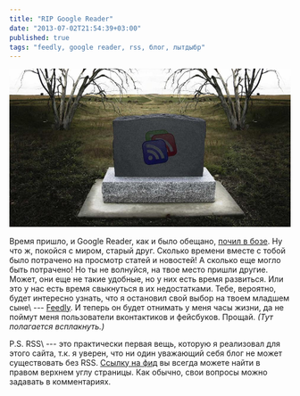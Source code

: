 ```yaml
---
title: "RIP Google Reader"
date: "2013-07-02T21:54:39+03:00"
published: true
tags: "feedly, google reader, rss, блог, лытдыбр"
---
```


![Памятник Google Reader](/images/3rd-party/rip-google-reader.jpg)

Время пришло, и Google Reader, как и было обещано, [почил в бозе](https://www.google.com/reader/about/). Ну что ж,
покойся с миром, старый друг. Сколько времени вместе с тобой было потрачено на просмотр статей и новостей! А сколько
еще могло быть потрачено! Но ты не волнуйся, на твое место пришли другие. Может, они еще не такие удобные, но у них
есть время развиться. Или это у нас есть время свыкнуться в их недостатками. Тебе, вероятно, будет интересно узнать,
что я остановил свой выбор на твоем младшем сыне\ --- [Feedly](http://cloud.feedly.com/). И теперь он будет отнимать у
меня часы жизни, да не поймут меня пользователи вконтактиков и фейсбуков. Прощай. *(Тут полагается всплакнуть.)*

P.S. RSS\ --- это практически первая вещь, которую я реализовал для этого сайта, т.к. я уверен, что ни один уважающий
себя блог не может существовать без RSS. [Ссылку на фид](http://dikmax.name/feed.rss) вы всегда можете найти в правом
верхнем углу страницы. Как обычно, свои вопросы можно задавать в комментариях.
